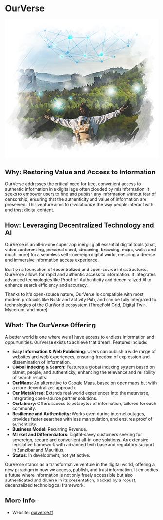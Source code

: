 # OurVerse

![](img/ourverse.png)

## Why: Restoring Value and Access to Information

OurVerse addresses the critical need for free, convenient access to authentic information in a digital age often clouded by misinformation. It seeks to empower users to find and publish any information without fear of censorship, ensuring that the authenticity and value of information are preserved. This venture aims to revolutionize the way people interact with and trust digital content.

## How: Leveraging Decentralized Technology and AI

OurVerse is an all-in-one super app merging all essential digital tools (chat, video conferencing, personal cloud, streaming, browsing, maps, wallet and much more) for a seamless self-sovereign digital world, ensuring a diverse and immersive information access experience.

Built on a foundation of decentralized and open-source infrastructures, OurVerse allows for rapid and authentic access to information.  It integrates advanced technologies like Proof-of-Authenticity and decentralized AI to enhance search efficiency and accuracy. 

Thanks to it's open-source nature, OurVerse is compatible with most modern protocols like Nostr and Activity Pub, and can be fully integrated to technologies of the OurWorld ecosystem (ThreeFold Grid, Digital Twin, Mycelium, and more).

## What: The OurVerse Offering

A better world is one where we all have access to endless information and oppurtunities. OurVerse exists to achieve that dream. Features include: 

- **Easy Information & Web Publishing**: Users can publish a wide range of websites and web experiences, ensuring freedom of expression and dissemination of information.
- **Global Indexing & Search**: Features a global indexing system based on planet, people, and authenticity, enhancing the relevance and reliability of search results.
- **OurMaps**: An alternative to Google Maps, based on open maps but with a more decentralized approach.
- **Our MetaVerse**: Extends real-world experiences into the metaverse, integrating open-source partner solutions.
- **OurLibrary:** Offers access to petabytes of information, tailored for each community.
- **Resilience and Authenticity:** Works even during internet outages, provides faster searches with less manipulation, and ensures proof of authenticity.
- **Business Model**: Recurring Revenue.
- **Market and Differentiators**: Digital-savvy customers seeking for sovereign, secure and convenient all-in-one solutions. An extensive legislative framework with advanced tech base and regulatory support in Zanzibar and Mauritius. 
- **Status**: In development, not yet active.

OurVerse stands as a transformative venture in the digital world, offering a new paradigm in how we access, publish, and trust information. It embodies a future where information is not only freely accessible but also authenticated and diverse in its presentation, backed by a robust, decentralized technological framework.

## More Info:

- Website: [ourverse.tf](https://ourverse.tf/)

